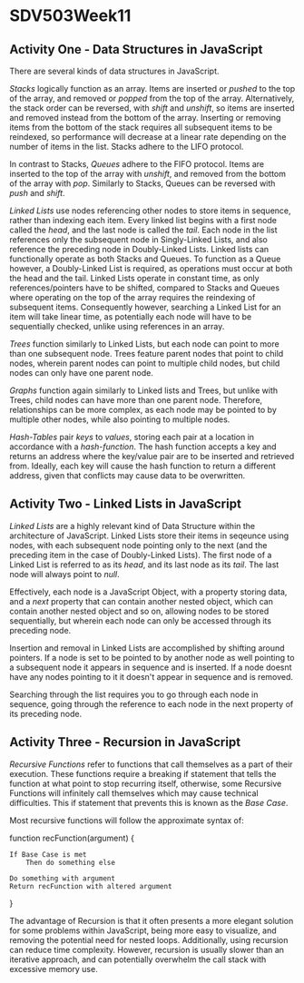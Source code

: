 # SDV503Week11

## Activity One - Data Structures in JavaScript
There are several kinds of data structures in JavaScript.

*Stacks* logically function as an array. Items are inserted or *pushed* to the top of the array, and removed or *popped* from the top of the array.
Alternatively, the stack order can be reversed, with *shift* and *unshift*, so items are inserted and removed instead from the bottom of the array.
Inserting or removing items from the bottom of the stack requires all subsequent items to be reindexed, so performance will decrease at a linear rate depending on the number of items in the list. Stacks adhere to the LIFO protocol.

In contrast to Stacks, *Queues* adhere to the FIFO protocol. Items are inserted to the top of the array with *unshift*, and removed from the bottom of the array with *pop*. Similarly to Stacks, Queues can be reversed with *push* and *shift*.

*Linked Lists* use nodes referencing other nodes to store items in sequence, rather than indexing each item. Every linked list begins with a first node called the *head*, and the last node is called the *tail*. Each node in the list references only the subsequent node in Singly-Linked Lists, and also reference the preceding node in Doubly-Linked Lists. Linked lists can functionally operate as both Stacks and Queues. To function as a Queue however, a Doubly-Linked List is required, as operations must occur at both the head and the tail. Linked Lists operate in constant time, as only references/pointers have to be shifted, compared to Stacks and Queues where operating on the top of the array requires the reindexing of subsequent items. Consequently however, searching a Linked List for an item will take linear time, as potentially each node will have to be sequentially checked, unlike using references in an array.

*Trees* function similarly to Linked Lists, but each node can point to more than one subsequent node.
Trees feature parent nodes that point to child nodes, wherein parent nodes can point to multiple child nodes, but child nodes can only have one parent node. 

*Graphs* function again similarly to Linked lists and Trees, but unlike with Trees, child nodes can have more than one parent node. Therefore, relationships can be more complex, as each node may be pointed to by multiple other nodes, while also pointing to multiple nodes.

*Hash-Tables* pair *keys* to *values*, storing each pair at a location in accordance with a *hash-function*. The hash function accepts a key and returns an address where the key/value pair are to be inserted and retrieved from. Ideally, each key will cause the hash function to return a different address, given that conflicts may cause data to be overwritten.


## Activity Two - Linked Lists in JavaScript

*Linked Lists* are a highly relevant kind of Data Structure within the architecture of JavaScript. Linked Lists store their items in seqeunce using nodes, with each subsequent node pointing only to the next (and the preceding item in the case of Doubly-Linked Lists). The first node of a Linked List is referred to as its *head*, and its last node as its *tail*. The last node will always point to *null*.

Effectively, each node is a JavaScript Object, with a property storing data, and a *next* property that can contain another nested object, which can contain another nested object and so on, allowing nodes to be stored sequentially, but wherein each node can only be accessed through its preceding node. 

Insertion and removal in Linked Lists are accomplished by shifting around pointers. If a node is set to be pointed to by another node as well pointing to a subsequent node it appears in sequence and is inserted. If a node doesnt have any nodes pointing to it it doesn't appear in sequence and is removed.

Searching through the list requires you to go through each node in sequence, going through the reference to each node in the next property of its preceding node.



## Activity Three - Recursion in JavaScript

*Recursive Functions* refer to functions that call themselves as a part of their execution. These functions require a breaking if statement that tells the function at what point to stop recurring itself, otherwise, some Recursive Functions will infinitely call themselves which may cause technical difficulties. This if statement that prevents this is known as the *Base Case*.

Most recursive functions will follow the approximate syntax of:

function recFunction(argument) {

    If Base Case is met
        Then do something else

    Do something with argument
    Return recFunction with altered argument
}

The advantage of Recursion is that it often presents a more elegant solution for some problems within JavaScript, being more easy to visualize, and removing the potential need for nested loops. Additionally, using recursion can reduce time complexity. However, recursion is usually slower than an iterative approach, and can potentially overwhelm the call stack with excessive memory use.